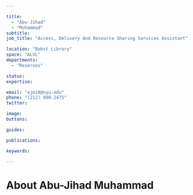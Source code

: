 ```yaml
---

title:
  - "Abu-Jihad"
  - "Muhammad"
subtitle: 
job_title: "Access, Delivery And Resource Sharing Services Assistant"

location: "Bobst Library"
space: "ALVL"
departments:
  - "Reserves"

status: 
expertise:

email: "ajm18@nyu.edu"
phone: "(212) 998-2475"
twitter: 

image: 
buttons:

guides:

publications:

keywords:

---
```


# About Abu-Jihad Muhammad


